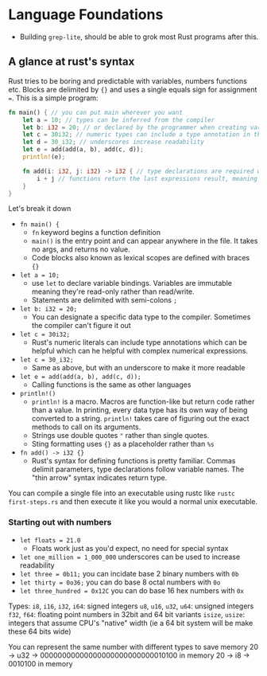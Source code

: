 # Language Foundations

- Building `grep-lite`, should be able to grok most Rust programs after this.

## A glance at rust's syntax

Rust tries to be boring and predictable with variables, numbers functions etc. Blocks are delimited by `{}` and uses a single equals sign for assignment `=`. This is a simple program:

```rust
fn main() { // you can put main wherever you want
    let a = 10; // types can be inferred from the compiler
    let b: i32 = 20; // or declared by the programmer when creating variables
    let c = 30i32; // numeric types can include a type annotation in their literal form
    let d = 30_i32; // underscores increase readability
    let e = add(add(a, b), add(c, d));
    println!(e);

    fn add(i: i32, j: i32) -> i32 { // type declarations are required when defining functions
        i + j // functions return the last expressions result, meaning return is not required. BUT be careful as adding a semicolon would change the semantics to return () instead of i32
    }
}
```

Let's break it down

- `fn main() {`
  - `fn` keyword begins a function definition
  - `main()` is the entry point and can appear anywhere in the file. It takes no args, and returns no value.
  - Code blocks also known as lexical scopes are defined with braces `{}`
- `let a = 10;`
  - use `let` to declare variable bindings. Variables are immutable meaning they're read-only rather than read/write.
  - Statements are delimited with semi-colons `;`
- `let b: i32 = 20;`
  - You can designate a specific data type to the compiler. Sometimes the compiler can't figure it out
- `let c = 30i32;`
  - Rust's numeric literals can include type annotations which can be helpful which can he helpful with complex numerical expressions.
- `let c = 30_i32;`
  - Same as above, but with an underscore to make it more readable
- `let e = add(add(a, b), add(c, d));`
  - Calling functions is the same as other languages
- `println!()`
  - `println!` is a macro. Macros are function-like but return code rather than a value. In printing, every data type has its own way of being converted to a string. `println!` takes care of figuring out the exact methods to call on its arguments.
  - Strings use double quotes `"` rather than single quotes.
  - Sting formatting uses `{}` as a placeholder rather than `%s`
- `fn add() -> i32 {}`
  - Rust's syntax for defining functions is pretty familiar. Commas delimit parameters, type declarations follow variable names. The "thin arrow" syntax indicates return type.

You can compile a single file into an executable using rustc like `rustc first-steps.rs` and then execute it like you would a normal unix executable.

### Starting out with numbers

- `let floats = 21.0`
  - Floats work just as you'd expect, no need for special syntax
- `let one_million = 1_000_000` underscores can be used to increase readability
- `let three = 0b11;` you can incidate base 2 binary numbers with `0b`
- `let thirty = 0o36;` you can do base 8 octal numbers with `0o`
- `let three_hundred = 0x12C` you can do base 16 hex numbers with `0x`

Types:
`i8`, `i16`, `i32`, `i64`: signed integers
`u8`, `u16`, `u32`, `u64`: unsigned integers
`f32`, `f64`: floating point numbers in 32bit and 64 bit variants
`isize`, `usize`: integers that assume CPU's "native" width (ie a 64 bit system will be make these 64 bits wide)

You can represent the same number with different types to save memory
20 -> u32 -> 00000000000000000000000000010100 in memory
20 -> i8 -> 0010100 in memory
